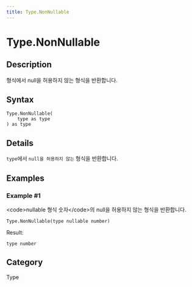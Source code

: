 ```yaml
---
title: Type.NonNullable
---
```


# Type.NonNullable


## Description

형식에서 null을 허용하지 않는 형식을 반환합니다.


## Syntax

```powerquery
Type.NonNullable(
    type as type
) as type
```


## Details

<code>type</code>에서 <code>null을 허용하지 않는</code> 형식을 반환합니다.


## Examples

### Example #1 
&lt;code&gt;nullable 형식 숫자&lt;/code&gt;의 null을 허용하지 않는 형식을 반환합니다.
```powerquery
Type.NonNullable(type nullable number)
```

Result: 
```powerquery
type number
```




## Category
Type
